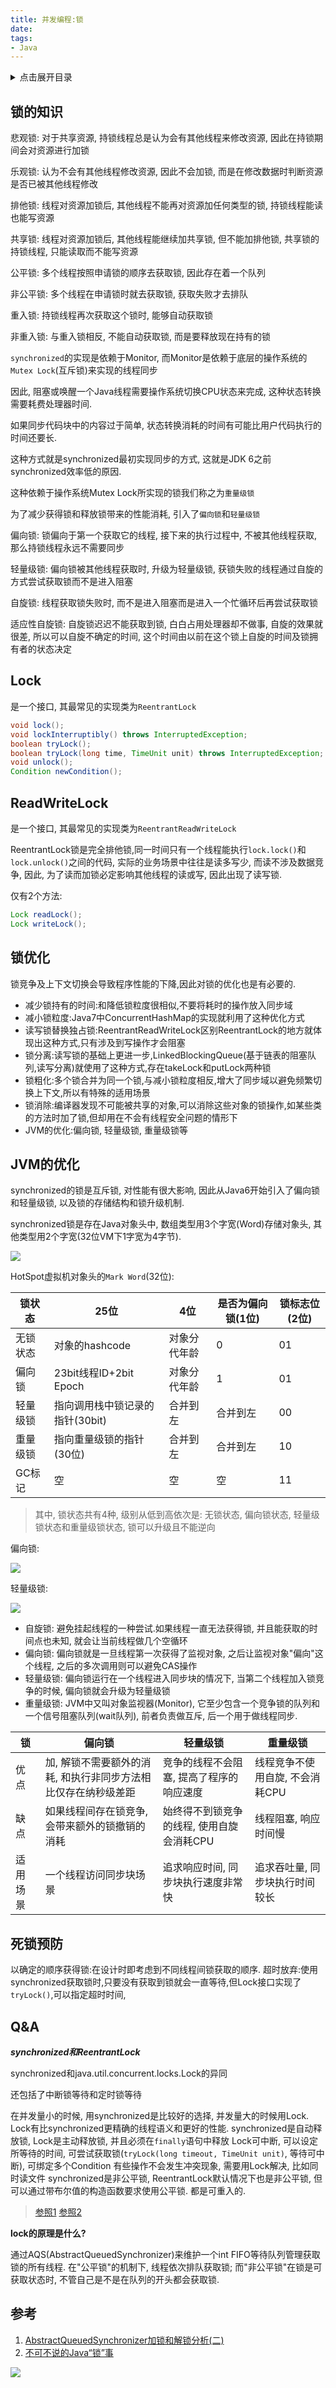 ```yaml
---
title: 并发编程:锁
date:
tags:
- Java
---
```

<details>
<summary>点击展开目录</summary>
<!-- TOC -->

- [锁的知识](#锁的知识)
- [Lock](#lock)
- [ReadWriteLock](#readwritelock)
- [锁优化](#锁优化)
- [JVM的优化](#jvm的优化)
- [死锁预防](#死锁预防)
- [Q&A](#qa)
- [参考](#参考)

<!-- /TOC -->
</details>

## 锁的知识

悲观锁: 对于共享资源, 持锁线程总是认为会有其他线程来修改资源, 因此在持锁期间会对资源进行加锁

乐观锁: 认为不会有其他线程修改资源, 因此不会加锁, 而是在修改数据时判断资源是否已被其他线程修改


排他锁: 线程对资源加锁后, 其他线程不能再对资源加任何类型的锁, 持锁线程能读也能写资源

共享锁: 线程对资源加锁后, 其他线程能继续加共享锁, 但不能加排他锁, 共享锁的持锁线程, 只能读取而不能写资源


公平锁: 多个线程按照申请锁的顺序去获取锁, 因此存在着一个队列

非公平锁: 多个线程在申请锁时就去获取锁, 获取失败才去排队


重入锁: 持锁线程再次获取这个锁时, 能够自动获取锁

非重入锁: 与重入锁相反, 不能自动获取锁, 而是要释放现在持有的锁


`synchronized`的实现是依赖于Monitor, 而Monitor是依赖于底层的操作系统的`Mutex Lock`(互斥锁)来实现的线程同步

因此, 阻塞或唤醒一个Java线程需要操作系统切换CPU状态来完成, 这种状态转换需要耗费处理器时间.

如果同步代码块中的内容过于简单, 状态转换消耗的时间有可能比用户代码执行的时间还要长.

这种方式就是synchronized最初实现同步的方式, 这就是JDK 6之前synchronized效率低的原因.

这种依赖于操作系统Mutex Lock所实现的锁我们称之为`重量级锁`

为了减少获得锁和释放锁带来的性能消耗, 引入了`偏向锁`和`轻量级锁`

偏向锁: 锁偏向于第一个获取它的线程, 接下来的执行过程中, 不被其他线程获取, 那么持锁线程永远不需要同步

轻量级锁: 偏向锁被其他线程获取时, 升级为轻量级锁, 获锁失败的线程通过自旋的方式尝试获取锁而不是进入阻塞


自旋锁: 线程获取锁失败时, 而不是进入阻塞而是进入一个忙循环后再尝试获取锁

适应性自旋锁: 自旋锁迟迟不能获取到锁, 白白占用处理器却不做事, 自旋的效果就很差, 所以可以自旋不确定的时间, 这个时间由以前在这个锁上自旋的时间及锁拥有者的状态决定

## Lock

是一个接口, 其最常见的实现类为`ReentrantLock`

```Java
void lock();
void lockInterruptibly() throws InterruptedException;
boolean tryLock();
boolean tryLock(long time, TimeUnit unit) throws InterruptedException;
void unlock();
Condition newCondition();
```

## ReadWriteLock

是一个接口, 其最常见的实现类为`ReentrantReadWriteLock`

ReentrantLock锁是完全排他锁,同一时间只有一个线程能执行`lock.lock()`和`lock.unlock()`之间的代码, 实际的业务场景中往往是读多写少, 而读不涉及数据竞争,
因此, 为了读而加锁必定影响其他线程的读或写, 因此出现了读写锁.

仅有2个方法:
```Java
Lock readLock();
Lock writeLock();
```

## 锁优化

锁竞争及上下文切换会导致程序性能的下降,因此对锁的优化也是有必要的.

* 减少锁持有的时间:和降低锁粒度很相似,不要将耗时的操作放入同步域
* 减小锁粒度:Java7中ConcurrentHashMap的实现就利用了这种优化方式
* 读写锁替换独占锁:ReentrantReadWriteLock区别ReentrantLock的地方就体现出这种方式,只有涉及到写操作才会阻塞
* 锁分离:读写锁的基础上更进一步,LinkedBlockingQueue(基于链表的阻塞队列,读写分离)就使用了这种方式,存在takeLock和putLock两种锁
* 锁粗化:多个锁合并为同一个锁,与减小锁粒度相反,增大了同步域以避免频繁切换上下文,所以有特殊的适用场景
* 锁消除:编译器发现不可能被共享的对象,可以消除这些对象的锁操作,如某些类的方法时加了锁,但却用在不会有线程安全问题的情形下
* JVM的优化:偏向锁, 轻量级锁, 重量级锁等

## JVM的优化

synchronized的锁是互斥锁, 对性能有很大影响, 因此从Java6开始引入了偏向锁和轻量级锁, 以及锁的存储结构和锁升级机制.

synchronized锁是存在Java对象头中, 数组类型用3个字宽(Word)存储对象头, 其他类型用2个字宽(32位VM下1字宽为4字节).

![](https://gitee.com/LuVx/img/raw/master/obj_head.png)

HotSpot虚拟机对象头的`Mark Word`(32位):

| 锁状态   | 25位                            | 4位          | 是否为偏向锁(1位) | 锁标志位(2位) |
| -------- | ------------------------------- | ------------ | ----------------- | ------------- |
| 无锁状态 | 对象的hashcode                  | 对象分代年龄 | 0                 | 01            |
| 偏向锁   | 23bit线程ID+2bit Epoch          | 对象分代年龄 | 1                 | 01            |
| 轻量级锁 | 指向调用栈中锁记录的指针(30bit) | 合并到左     | 合并到左          | 00            |
| 重量级锁 | 指向重量级锁的指针(30位)        | 合并到左     | 合并到左          | 10            |
| GC标记   | 空                              | 空           | 空                | 11            |

> 其中, 锁状态共有4种, 级别从低到高依次是: 无锁状态, 偏向锁状态, 轻量级锁状态和重量级锁状态, 锁可以升级且不能逆向

偏向锁:

![](https://gitee.com/LuVx/img/raw/master/偏向锁.png)

轻量级锁:

![](https://gitee.com/LuVx/img/raw/master/轻量级锁.png)

* 自旋锁: 避免挂起线程的一种尝试.如果线程一直无法获得锁, 并且能获取的时间点也未知, 就会让当前线程做几个空循环
* 偏向锁: 偏向锁就是一旦线程第一次获得了监视对象, 之后让监视对象"偏向"这个线程, 之后的多次调用则可以避免CAS操作
* 轻量级锁: 偏向锁运行在一个线程进入同步块的情况下, 当第二个线程加入锁竞争的时候, 偏向锁就会升级为轻量级锁
* 重量级锁: JVM中又叫对象监视器(Monitor), 它至少包含一个竞争锁的队列和一个信号阻塞队列(wait队列), 前者负责做互斥, 后一个用于做线程同步.

| 锁       | 偏向锁                                                       | 轻量级锁                                 | 重量级锁                       |
| -------- | ------------------------------------------------------------ | ---------------------------------------- | ------------------------------ |
| 优点     | 加, 解锁不需要额外的消耗, 和执行非同步方法相比仅存在纳秒级差距 | 竞争的线程不会阻塞, 提高了程序的响应速度  | 线程竞争不使用自旋, 不会消耗CPU |
| 缺点     | 如果线程间存在锁竞争, 会带来额外的锁撤销的消耗                | 始终得不到锁竞争的线程, 使用自旋会消耗CPU | 线程阻塞, 响应时间慢            |
| 适用场景 | 一个线程访问同步块场景                                       | 追求响应时间, 同步块执行速度非常快        | 追求吞吐量, 同步块执行时间较长  |

## 死锁预防

以确定的顺序获得锁:在设计时即考虑到不同线程间锁获取的顺序.
超时放弃:使用synchronized获取锁时,只要没有获取到锁就会一直等待,但Lock接口实现了`tryLock()`,可以指定超时时间,

## Q&A

***synchronized和ReentrantLock***

synchronized和java.util.concurrent.locks.Lock的异同

还包括了中断锁等待和定时锁等待

在并发量小的时候, 用synchronized是比较好的选择, 并发量大的时候用Lock.
Lock有比synchronized更精确的线程语义和更好的性能.
synchronized是自动释放锁, Lock是主动释放锁, 并且必须在`finally`语句中释放
Lock可中断, 可以设定所等待的时间, 可尝试获取锁(`tryLock(long timeout, TimeUnit unit)`, 等待可中断), 可绑定多个Condition
有些操作不会发生冲突现象, 需要用Lock解决, 比如同时读文件
synchronized是非公平锁, ReentrantLock默认情况下也是非公平锁, 但可以通过带布尔值的构造函数要求使用公平锁.
都是可重入的.

> [参照1](http://blog.csdn.net/maoyeqiu/article/details/46661719)
> [参照2](https://blog.csdn.net/zheng548/article/details/54426947)

**lock的原理是什么?**

通过AQS(AbstractQueuedSynchronizer)来维护一个int
FIFO等待队列管理获取锁的所有线程.
在"公平锁"的机制下, 线程依次排队获取锁; 而"非公平锁"在锁是可获取状态时, 不管自己是不是在队列的开头都会获取锁.

## 参考

1. [AbstractQueuedSynchronizer加锁和解锁分析(二)](http://suo.iteye.com/blog/1329460)
2. [不可不说的Java“锁”事](https://tech.meituan.com/2018/11/15/java-lock.html)

[![](https://static.segmentfault.com/v-5b1df2a7/global/img/creativecommons-cc.svg)](https://creativecommons.org/licenses/by-nc-nd/4.0/)